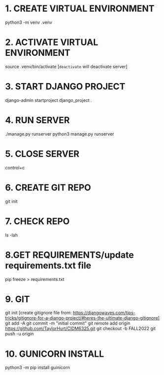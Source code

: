 # 1. CREATE VIRTUAL ENVIRONMENT
python3 -m venv .venv
# 2. ACTIVATE VIRTUAL ENVIRONMENT
source .venv/bin/activate [`deactivate` will deactivate server]
# 3. START DJANGO PROJECT
django-admin startproject django_project . 
# 4. RUN SERVER
./manage.py runserver <or> python3 manage.py runserver
# 5. CLOSE SERVER
control+c
# 6. CREATE GIT REPO
git init
# 7. CHECK REPO
ls -lah
# 8.GET REQUIREMENTS/update requirements.txt file
pip freeze > requirements.txt
# 9. GIT 
git init
[create gitignore file from: https://djangowaves.com/tips-tricks/gitignore-for-a-django-project/#heres-the-ultimate-django-gitignore]
git add -A
git commit -m "initial commit"
git remote add origin https://github.com/TaylorHurt/CIDM6325.git
git checkout -b FALL2022
git push -u origin 
# 10. GUNICORN INSTALL
python3 -m pip install guinicorn